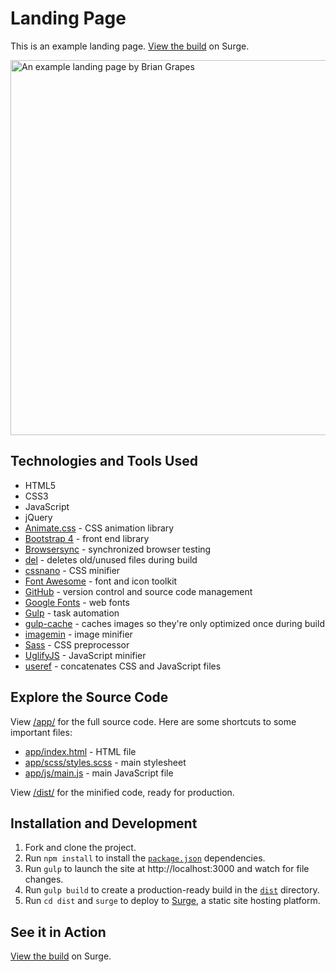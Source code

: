 # Landing Page #
This is an example landing page. [View the build](http://landing-page.bg.surge.sh/) on Surge.

[<img src="http://bgrapes.com/img/landing-page-2.jpg" alt="An example landing page by Brian Grapes" width="600" />](http://landing-page.bg.surge.sh/)

## Technologies and Tools Used ##
* HTML5
* CSS3
* JavaScript
* jQuery
* [Animate.css](https://daneden.github.io/animate.css/) - CSS animation library
* [Bootstrap 4](https://getbootstrap.com/) - front end library
* [Browsersync](https://browsersync.io/) - synchronized browser testing
* [del](https://www.npmjs.com/package/del) - deletes old/unused files during build
* [cssnano](https://github.com/ben-eb/cssnano) - CSS minifier
* [Font Awesome](https://fontawesome.com/) - font and icon toolkit
* [GitHub](https://github.com/bgrapes/landing-page) - version control and source code management
* [Google Fonts](https://fonts.google.com/specimen/Montserrat) - web fonts
* [Gulp](https://gulpjs.com/) - task automation
* [gulp-cache](https://www.npmjs.com/package/gulp-cache) - caches images so they're only optimized once during build
* [imagemin](https://github.com/imagemin/imagemin) - image minifier
* [Sass](https://sass-lang.com/) - CSS preprocessor
* [UglifyJS](https://github.com/mishoo/UglifyJS2) - JavaScript minifier
* [useref](https://github.com/jonkemp/useref) - concatenates CSS and JavaScript files

## Explore the Source Code ##
View [/app/](app/) for the full source code. Here are some shortcuts to some important files:

* [app/index.html](app/index.html) - HTML file
* [app/scss/styles.scss](app/scss/styles.scss) - main stylesheet
* [app/js/main.js](app/js/main.js) - main JavaScript file

View [/dist/](dist/) for the minified code, ready for production.

## Installation and Development ##
1. Fork and clone the project.
2. Run `npm install` to install the [`package.json`](package.json) dependencies.
3. Run `gulp` to launch the site at http://localhost:3000 and watch for file changes.
4. Run `gulp build` to create a production-ready build in the [`dist`](dist/) directory.
5. Run `cd dist` and `surge` to deploy to [Surge](http://surge.sh), a static site hosting platform.

## See it in Action ##
[View the build](http://landing-page.bg.surge.sh/) on Surge.